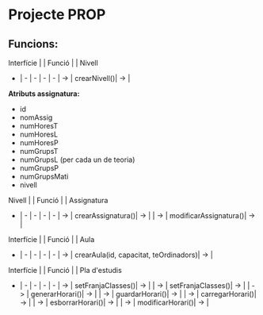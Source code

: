 # Projecte PROP

## Funcions:

Interfície | | Funció | | Nivell
- | - | - | - | -
| -> |  crearNivell()| -> |

**Atributs assignatura:**
- id
- nomAssig
- numHoresT
- numHoresL
- numHoresP
- numGrupsT
- numGrupsL (per cada un de teoria)
- numGrupsP
- numGrupsMati
- nivell


Nivell | | Funció | | Assignatura
- | - | - | - | -
| -> |  crearAssignatura()| -> |
| -> |  modificarAssignatura()| -> |

Interfície | | Funció | | Aula
- | - | - | - | -
| -> |  crearAula(id, capacitat, teOrdinadors)| -> |

Interfície | | Funció | | Pla d'estudis
- | - | - | - | -
| -> |  setFranjaClasses()| -> |
| -> |  setFranjaClasses()| -> |
| -> |  generarHorari()| -> |
| -> |  guardarHorari()| -> |
| -> |  carregarHorari()| -> |
| -> |  esborrarHorari()| -> |
| -> |  modificarHorari()| -> |
